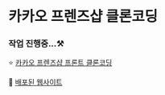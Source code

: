 # 카카오 프렌즈샵 클론코딩
### 작업 진행중...⚒️

⭐️ [카카오 프렌즈샵 프론트 클론코딩](https://github.com/chaerin00/kakaofriends-shop)

🔗 [배포된 웹사이트](https://kakaoshopclone.web.app/)
